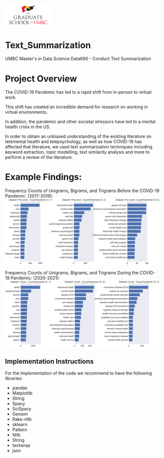 <img src="Images/UMBC_Graduate_School.jpg" width="150">

# Text_Summarization
UMBC Master's in Data Science Data690 - Conduct Text Summarization

# Project Overview

The COVID-19 Pandemic has led to a rapid shift from in-person to virtual work.

This shift has created an incredible demand for research on working in virtual environments.

In addition, the pandemic and other societal stressors have led to a mental health crisis in the US.

In order to obtain an unbiased understanding of the existing literature on telemental health and telepsychology,
as well as how COVID-19 has affected that literature, we used text summarization techniques including keyword extraction,
topic modelling, text similarity analysis and more to perform a review of the literature.

# Example Findings:

Frequency Counts of Unigrams, Bigrams, and Trigrams Before the COVID-19 Pandemic: (2017-2019):
![Frequency Counts Before the COVID-19 Pandemic: (2017-2019)](./Images/pre_covid_freq_count.png)

Frequency Counts of Unigrams, Bigrams, and Trigrams During the COVID-19 Pandemic: (2020-2021):
![Frequency Counts During COVID-19 Pandemic: (2020-2021)](./Images/covid_freq_count.png)

## Implementation Instructions
For the Implementation of the code we recommend to have the following libraries:

  - pandas
  - Matplotlib
  - String
  - Spacy
  - SciSpacy
  - Genism
  - Rake-nltk
  - sklearn
  - Pattern
  - Nltk
  - String
  - textwrap
  - json

